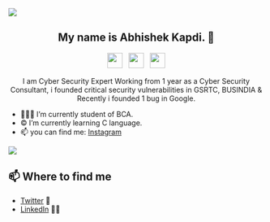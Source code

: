 ![](https://komarev.com/ghpvc/?username=abhishekkapdi505)

<h2 align="center">My name is Abhishek Kapdi. 👋</h2>

<p align='center'>
<a href="https://www.instagram.com/abhishekkapdiofficial"><img height="30" src="https://github.com/mepsd/mepsd/blob/master/icons/instagram.png?raw=true"></a>&nbsp;&nbsp;
<a href="https://twitter.com/imabhishekkapdi"><img height="30" src="https://github.com/mepsd/mepsd/blob/master/icons/twitter.png?raw=true"></a>&nbsp;&nbsp;
<a href="https://www.linkedin.com/in/abhishekkapdi/"><img height="30" src="https://github.com/mepsd/mepsd/blob/master/icons/linkedin.png?raw=true"></a>
</p>

<p align="center">I am Cyber Security Expert Working from 1 year as a Cyber Security Consultant, i founded critical security vulnerabilities in GSRTC, BUSINDIA & Recently i founded 1 bug in Google.

- 👨🏻‍💻 I’m currently student of BCA.
- © I’m currently learning C language.
- 📫 you can find me: [Instagram](https://www.instagram.com/abhishekkapdiofficial) 


<img src="https://github-readme-stats.vercel.app/api?username=abhishekkapdi505&&show_icons=true&title_color=ffffff&icon_color=bb2acf&text_color=daf7dc&bg_color=191919">

## 📫 Where to find me
- [Twitter](https://twitter.com/imabhishekkapdi) 🐤
- [LinkedIn](https://www.linkedin.com/in/abhishekkapdi/) 👨💼
